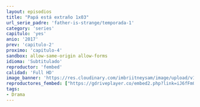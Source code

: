```yaml
---
layout: episodios
title: "Papá está extraño 1x03"
url_serie_padre: 'father-is-strange/temporada-1'
category: 'series'
capitulo: 'yes'
anio: '2017'
prev: 'capitulo-2'
proximo: 'capitulo-4'
sandbox: allow-same-origin allow-forms
idioma: 'Subtitulado'
reproductor: 'fembed'
calidad: 'Full HD'
image_banner: 'https://res.cloudinary.com/imbriitneysam/image/upload/v1546545022/reason1-banner-min.jpg'
reproductores_fembed: ["https://gdriveplayer.co/embed2.php?link=iJ6fFm0NF91ty2IUvR34SwxUVyJGBSgTxVyV9F4vMBLyVMQGg1TfepODEfGHjdift8g%252FOIf%252BgXlKk0EeuveZyQ6Qww9FxQcnDHd2e%252FrK6UHM%252BokNIcrpkCxihxKNpF2DgQ1dgSxEYJ%252Fy6iONubnwVz9vT4Jh4upfXAemBiaOibdqpG7dRZrM46eeX3TXBuUzTDdBEPVaKc42iKsSEDBxmC","Subtitulado","https://gdriveplayer.co/embed2.php?link=3QAEqRxkzKguVJ1LTGzQBwlUHRi5uTEME3gynJiPpSVJMjnQT9L1orggduFx0w%252BriCnGTnHhNi%252F0G7yB9C0GwpXd47yFI6Fvg4hJaecWe3oLSJBXqOgjl9%252BO7YSX12QUsMz9Nm5CjoYDtSL6AmRwJjJoWvLiLubPkNjWisJ%252FDEyBKya6gzFJLb%252FDwcT1zoANs%253D","Subtitulado","https://estrenosdoramas.us/picasa/nan2.php?key=fatherstrangeA-3","Subtitulado","https://repro3.estrenosdoramas.us/repro/o/index26.php?v=1117132v","Subtitulado","https://www.viki.com/player/1117132v","Subtitulado"]
tags:
- Drama
---
```












